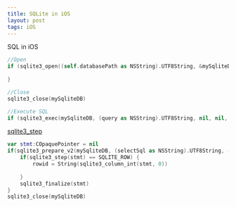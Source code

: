 ```yaml
---
title: SQLite in iOS
layout: post
tags: iOS
---
```


SQL in iOS

```swift
//Open
if (sqlite3_open((self.databasePath as NSString).UTF8String, &mySqliteDB) == SQLITE_OK) {
    
}

//Close
sqlite3_close(mySqliteDB)

//Execute SQL
if (sqlite3_exec(mySqliteDB, (query as NSString).UTF8String, nil, nil, &errMsg) != SQLITE_OK) {}

```

[sqlite3_step](https://www.safaribooksonline.com/library/view/using-sqlite/9781449394592/re325.html)

```swift
var stmt:COpaquePointer = nil
if(sqlite3_prepare_v2(mySqliteDB, (selectSql as NSString).UTF8String, -1, &stmt, nil) == SQLITE_OK) {
    if(sqlite3_step(stmt) == SQLITE_ROW) {
        rowid = String(sqlite3_column_int(stmt, 0))
        
    }
    sqlite3_finalize(stmt)
}
sqlite3_close(mySqliteDB)
```